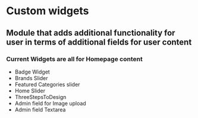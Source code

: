 # Custom widgets
## Module that adds additional functionality for user in terms of additional fields for user content

### Current Widgets are all for Homepage content
- Badge Widget
- Brands Slider 
- Featured Categories slider
- Home Slider
- ThreeStepsToDesign
- Admin field for Image upload
- Admin field Textarea

